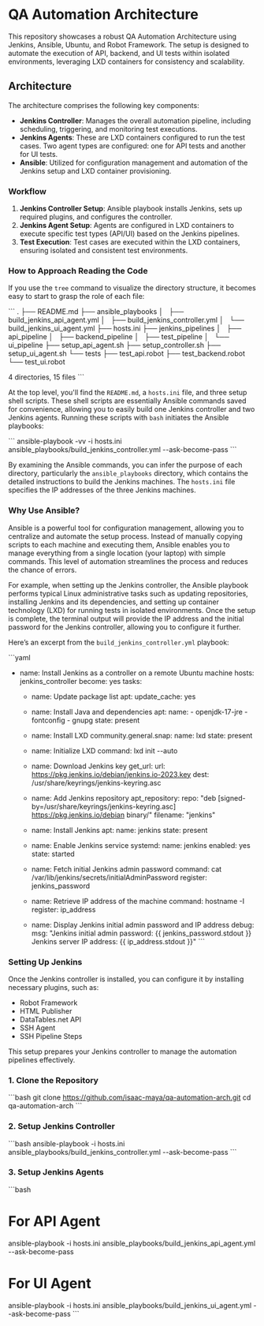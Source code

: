 
# QA Automation Architecture

This repository showcases a robust QA Automation Architecture using Jenkins, Ansible, Ubuntu, and Robot Framework. The setup is designed to automate the execution of API, backend, and UI tests within isolated environments, leveraging LXD containers for consistency and scalability.

## Architecture

The architecture comprises the following key components:

- **Jenkins Controller**: Manages the overall automation pipeline, including scheduling, triggering, and monitoring test executions.
- **Jenkins Agents**: These are LXD containers configured to run the test cases. Two agent types are configured: one for API tests and another for UI tests.
- **Ansible**: Utilized for configuration management and automation of the Jenkins setup and LXD container provisioning.

### Workflow
1. **Jenkins Controller Setup**: Ansible playbook installs Jenkins, sets up required plugins, and configures the controller.
2. **Jenkins Agent Setup**: Agents are configured in LXD containers to execute specific test types (API/UI) based on the Jenkins pipelines.
3. **Test Execution**: Test cases are executed within the LXD containers, ensuring isolated and consistent test environments.

### How to Approach Reading the Code

If you use the `tree` command to visualize the directory structure, it becomes easy to start to grasp the role of each file:

\`\`\`
.
├── README.md
├── ansible_playbooks
│   ├── build_jenkins_api_agent.yml
│   ├── build_jenkins_controller.yml
│   └── build_jenkins_ui_agent.yml
├── hosts.ini
├── jenkins_pipelines
│   ├── api_pipeline
│   ├── backend_pipeline
│   ├── test_pipeline
│   └── ui_pipeline
├── setup_api_agent.sh
├── setup_controller.sh
├── setup_ui_agent.sh
└── tests
    ├── test_api.robot
    ├── test_backend.robot
    └── test_ui.robot

4 directories, 15 files
\`\`\`

At the top level, you'll find the `README.md`, a `hosts.ini` file, and three setup shell scripts. These shell scripts are essentially Ansible commands saved for convenience, allowing you to easily build one Jenkins controller and two Jenkins agents. Running these scripts with `bash` initiates the Ansible playbooks:

\`\`\`
ansible-playbook -vv -i hosts.ini ansible_playbooks/build_jenkins_controller.yml --ask-become-pass
\`\`\`

By examining the Ansible commands, you can infer the purpose of each directory, particularly the `ansible_playbooks` directory, which contains the detailed instructions to build the Jenkins machines. The `hosts.ini` file specifies the IP addresses of the three Jenkins machines.

### Why Use Ansible?

Ansible is a powerful tool for configuration management, allowing you to centralize and automate the setup process. Instead of manually copying scripts to each machine and executing them, Ansible enables you to manage everything from a single location (your laptop) with simple commands. This level of automation streamlines the process and reduces the chance of errors.

For example, when setting up the Jenkins controller, the Ansible playbook performs typical Linux administrative tasks such as updating repositories, installing Jenkins and its dependencies, and setting up container technology (LXD) for running tests in isolated environments. Once the setup is complete, the terminal output will provide the IP address and the initial password for the Jenkins controller, allowing you to configure it further.

Here’s an excerpt from the `build_jenkins_controller.yml` playbook:

\`\`\`yaml
- name: Install Jenkins as a controller on a remote Ubuntu machine
  hosts: jenkins_controller
  become: yes
  tasks:
    - name: Update package list
      apt:
        update_cache: yes

    - name: Install Java and dependencies
      apt:
        name:
          - openjdk-17-jre
          - fontconfig
          - gnupg
        state: present

    - name: Install LXD
      community.general.snap:
        name: lxd
        state: present

    - name: Initialize LXD
      command: lxd init --auto

    - name: Download Jenkins key
      get_url:
        url: https://pkg.jenkins.io/debian/jenkins.io-2023.key
        dest: /usr/share/keyrings/jenkins-keyring.asc

    - name: Add Jenkins repository
      apt_repository:
        repo: "deb [signed-by=/usr/share/keyrings/jenkins-keyring.asc] https://pkg.jenkins.io/debian binary/"
        filename: "jenkins"

    - name: Install Jenkins
      apt:
        name: jenkins
        state: present

    - name: Enable Jenkins service
      systemd:
        name: jenkins
        enabled: yes
        state: started

    - name: Fetch initial Jenkins admin password
      command: cat /var/lib/jenkins/secrets/initialAdminPassword
      register: jenkins_password

    - name: Retrieve IP address of the machine
      command: hostname -I
      register: ip_address

    - name: Display Jenkins initial admin password and IP address
      debug:
        msg: "Jenkins initial admin password: {{ jenkins_password.stdout }}
Jenkins server IP address: {{ ip_address.stdout }}"
\`\`\`

### Setting Up Jenkins

Once the Jenkins controller is installed, you can configure it by installing necessary plugins, such as:

- Robot Framework
- HTML Publisher
- DataTables.net API
- SSH Agent
- SSH Pipeline Steps

This setup prepares your Jenkins controller to manage the automation pipelines effectively.

### 1. Clone the Repository
\`\`\`bash
git clone https://github.com/isaac-maya/qa-automation-arch.git
cd qa-automation-arch
\`\`\`

### 2. Setup Jenkins Controller
\`\`\`bash
ansible-playbook -i hosts.ini ansible_playbooks/build_jenkins_controller.yml --ask-become-pass
\`\`\`

### 3. Setup Jenkins Agents
\`\`\`bash
# For API Agent
ansible-playbook -i hosts.ini ansible_playbooks/build_jenkins_api_agent.yml --ask-become-pass

# For UI Agent
ansible-playbook -i hosts.ini ansible_playbooks/build_jenkins_ui_agent.yml --ask-become-pass
\`\`\`

